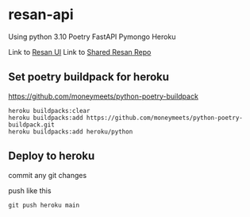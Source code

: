 # resan-api

Using python 3.10
Poetry
FastAPI
Pymongo
Heroku

Link to [Resan UI](https://github.com/fitzypop/resan-ui)
Link to [Shared Resan Repo](https://github.com/fitzypop/resan)

## Set poetry buildpack for heroku

https://github.com/moneymeets/python-poetry-buildpack

```shell
heroku buildpacks:clear
heroku buildpacks:add https://github.com/moneymeets/python-poetry-buildpack.git
heroku buildpacks:add heroku/python
```

## Deploy to heroku

commit any git changes

push like this

```shell
git push heroku main
```
